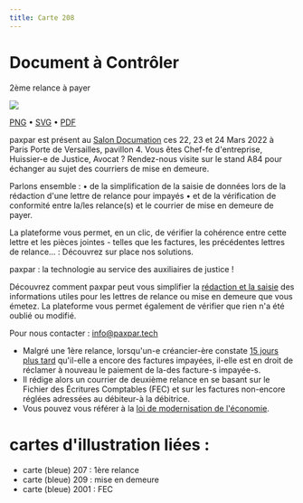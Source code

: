 ```yaml
---
title: Carte 208
---
```


# Document à Contrôler

2ème relance à payer


![](https://media.paxpar.tech/ludi/card_208_recto.png)

[PNG](https://media.paxpar.tech/ludi/card_208_recto.png) • [SVG](https://media.paxpar.tech/ludi/card_208_recto.svg) • [PDF](https://media.paxpar.tech/ludi/card_208_recto.pdf)

paxpar est présent au [Salon Documation](https://www.documation.fr/info_societe/527/paxpartech.html) ces 22, 23 et 24 Mars 2022 à Paris Porte de Versailles, pavillon 4. Vous êtes Chef-fe d'entreprise, Huissier-e de Justice, Avocat ? Rendez-nous visite sur le stand A84 pour échanger au sujet des courriers de mise en demeure.

Parlons ensemble :
  • de la simplification de la saisie de données lors de la rédaction d'une lettre de relance pour impayés 
  • et de la vérification de conformité entre la/les relance(s) et le courrier de mise en demeure de payer. 


La plateforme vous permet, en un clic, de vérifier la cohérence entre cette lettre et les pièces jointes - telles que les factures, les précédentes lettres de relance... : Découvrez sur place nos solutions.

paxpar : la technologie au service des auxiliaires de justice !

Découvrez comment paxpar peut vous simplifier la [rédaction et la saisie](https://youtu.be/iElnViPmgxg) des informations utiles pour les lettres de relance ou mise en demeure que vous émetez. La plateforme vous permet également de vérifier que rien n'a été oublié ou modifié.

Pour nous contacter : info@paxpar.tech

- Malgré une 1ère relance, lorsqu'un-e créancier-ère constate [15 jours plus tard](https://www.lettre-recommandee.com/guides/professionnels/retard-paiement.html) qu'il-elle a encore des factures impayées, il-elle est en droit de réclamer à nouveau le paiement de la-des facture-s impayée-s.
- Il rédige alors un courrier de deuxième relance en se basant sur le Fichier des Écritures Comptables (FEC) et sur les factures non-encore réglées adressées au débiteur-à la débitrice.
- Vous pouvez vous référer à la [loi de modernisation de l'économie](https://www.legifrance.gouv.fr/loda/id/JORFTEXT000019283050/).
# cartes d'illustration liées :
  - carte (bleue) 207 : 1ère relance
  - carte (bleue) 209 : mise en demeure
  - carte (bleue) 2001 : FEC


